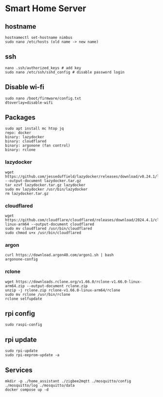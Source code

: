 # Smart Home Server

## hostname

```
hostnamectl set-hostname nimbus
sudo nano /etc/hosts (old name -> new name)
```

## ssh

```
nano .ssh/authorized_keys # add key
sudo nano /etc/ssh/sshd_config # disable password login
```

## Disable wi-fi

```
sudo nano /boot/firmware/config.txt
dtoverlay=disable-wifi
```

## Packages

```
sudo apt install mc htop jq
repo: docker
binary: lazydocker
binary: cloudflared
binary: argonone (fan control)
binary: rclone
```

### lazydocker

```
wget https://github.com/jesseduffield/lazydocker/releases/download/v0.24.1/lazydocker_0.24.1_Linux_arm64.tar.gz --output-document lazydocker.tar.gz
tar xzvf lazydocker.tar.gz lazydocker
sudo mv lazydocker /usr/bin/lazydocker
rm lazydocker.tar.gz
```

### cloudflared

```
wget https://github.com/cloudflare/cloudflared/releases/download/2024.4.1/cloudflared-linux-arm64 --output-document cloudflared
sudo mv cloudflared /usr/bin/cloudflared
sudo chmod u+x /usr/bin/cloudflared
```

### argon

```
curl https://download.argon40.com/argon1.sh | bash
argonone-config
```

### rclone

```
wget https://downloads.rclone.org/v1.66.0/rclone-v1.66.0-linux-arm64.zip --output-document rclone.zip
unzip -j rclone.zip rclone-v1.66.0-linux-arm64/rclone
sudo mv rclone /usr/bin/rclone
rclone selfupdate
```

## rpi config

```
sudo raspi-config
```

## rpi update

```
sudo rpi-update
sudo rpi-eeprom-update -a
```

## Services

```
mkdir -p ./home_assistant ./zigbee2mqtt ./mosquitto/config ./mosquitto/log ./mosquitto/data
docker compose up -d
```
